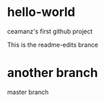 # hello-world
ceamanz's first github project

This is the readme-edits brance

another branch
=======
master branch